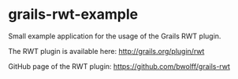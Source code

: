 grails-rwt-example
==================

Small example application for the usage of the Grails RWT plugin.

The RWT plugin is available here: http://grails.org/plugin/rwt

GitHub page of the RWT plugin: https://github.com/bwolff/grails-rwt
